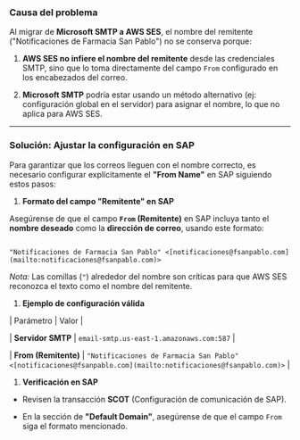 
### **Causa del problema**

Al migrar de **Microsoft SMTP a AWS SES**, el nombre del remitente ("Notificaciones de Farmacia San Pablo") no se conserva porque:

1. **AWS SES no infiere el nombre del remitente** desde las credenciales SMTP, sino que lo toma directamente del campo `From` configurado en los encabezados del correo.
    

2. **Microsoft SMTP** podría estar usando un método alternativo (ej: configuración global en el servidor) para asignar el nombre, lo que no aplica para AWS SES.
    

---

### **Solución: Ajustar la configuración en SAP**

Para garantizar que los correos lleguen con el nombre correcto, es necesario configurar explícitamente el **"From Name"** en SAP siguiendo estos pasos:

1. **Formato del campo "Remitente" en SAP**
    

Asegúrense de que el campo **`From` (Remitente)** en SAP incluya tanto el **nombre deseado** como la **dirección de correo**, usando este formato:

```plaintext

"Notificaciones de Farmacia San Pablo" <[notificaciones@fsanpablo.com](mailto:notificaciones@fsanpablo.com)>

```

*Nota:* Las comillas (`"`) alrededor del nombre son críticas para que AWS SES reconozca el texto como el nombre del remitente.

1. **Ejemplo de configuración válida**
    

| Parámetro | Valor |

| **Servidor SMTP** | `email-smtp.us-east-1.amazonaws.com:587` |

| **From (Remitente)** | `"Notificaciones de Farmacia San Pablo" <[notificaciones@fsanpablo.com](mailto:notificaciones@fsanpablo.com)>` |

1. **Verificación en SAP**
    

- Revisen la transacción **SCOT** (Configuración de comunicación de SAP).
    

- En la sección de **"Default Domain"**, asegúrense de que el campo `From` siga el formato mencionado.